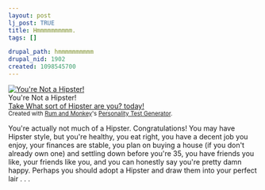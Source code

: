 ```yaml
--- 
layout: post
lj_post: TRUE
title: Hmmmmmmmmmm.
tags: []

drupal_path: hmmmmmmmmmm
drupal_nid: 1902
created: 1098545700
---
```

<a href="http://rumandmonkey.com/widgets/toys/testgen/271/"><img src="http://stat.rumandmonkey.com/tests/1/7/271/843.jpg" title="You're Not a Hipster!" alt="You're Not a Hipster!" border="0" /></a><br />You're Not a Hipster!<br /><a href="http://rumandmonkey.com/widgets/toys/testgen/271/">Take What sort of Hipster are you? today!</a><br /><small>Created with <a href="http://rumandmonkey.com/">Rum and Monkey</a>'s <a href="http://rumandmonkey.com/widgets/toys/testgen/">Personality Test Generator</a>.</small></p><div>You're actually not much of a Hipster.  Congratulations!  You may have Hipster style, but you're healthy, you eat right, you have a decent job you enjoy, your finances are stable, you plan on buying a house (if you don't already own one) and settling down before you're 35, you have friends you like, your friends like you, and you can honestly say you're pretty damn happy.  Perhaps you should adopt a Hipster and draw them into your perfect lair . . .</div>
